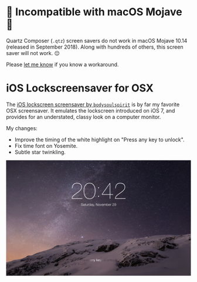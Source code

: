 # 🚨 Incompatible with macOS Mojave 🚨

Quartz Composer (`.qtz`) screen savers do not work in macOS Mojave 10.14 (released in September 2018). Along with hundreds of others, this screen saver will not work. 😔

Please [let me know](https://github.com/lgarron/ios-lockscreensaver/issues/3) if you know a workaround.

# iOS Lockscreensaver for OSX

The [iOS lockscreen screensaver by `bodysoulspirit`](http://bodysoulspirit.weebly.com/ios-screensaver-for-osx.html) is by far my favorite OSX screensaver. It emulates the lockscreen introduced on iOS 7, and provides for an understated, classy look on a computer monitor.

My changes:

- Improve the timing of the white highlight on "Press any key to unlock".
- Fix time font on Yosemite.
- Subtle star twinkling.

![Screenshot of iOS Lockscreensaver](screenshot.jpg)
